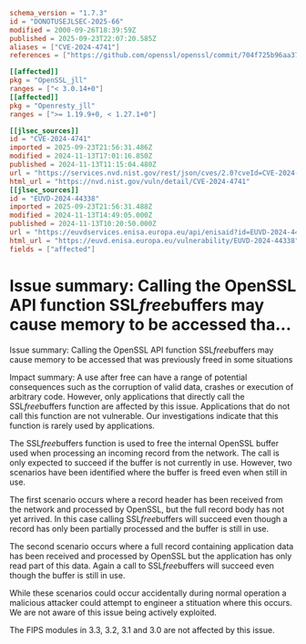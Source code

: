 ```toml
schema_version = "1.7.3"
id = "DONOTUSEJLSEC-2025-66"
modified = 2000-09-26T18:39:59Z
published = 2025-09-23T22:07:20.585Z
aliases = ["CVE-2024-4741"]
references = ["https://github.com/openssl/openssl/commit/704f725b96aa373ee45ecfb23f6abfe8be8d9177", "https://github.com/openssl/openssl/commit/b3f0eb0a295f58f16ba43ba99dad70d4ee5c437d", "https://github.com/openssl/openssl/commit/c88c3de51020c37e8706bf7a682a162593053aac", "https://github.com/openssl/openssl/commit/e5093133c35ca82874ad83697af76f4b0f7e3bd8", "https://github.openssl.org/openssl/extended-releases/commit/f7a045f3143fc6da2ee66bf52d8df04829590dd4", "https://www.openssl.org/news/secadv/20240528.txt"]

[[affected]]
pkg = "OpenSSL_jll"
ranges = ["< 3.0.14+0"]
[[affected]]
pkg = "Openresty_jll"
ranges = [">= 1.19.9+0, < 1.27.1+0"]

[[jlsec_sources]]
id = "CVE-2024-4741"
imported = 2025-09-23T21:56:31.486Z
modified = 2024-11-13T17:01:16.850Z
published = 2024-11-13T11:15:04.480Z
url = "https://services.nvd.nist.gov/rest/json/cves/2.0?cveId=CVE-2024-4741"
html_url = "https://nvd.nist.gov/vuln/detail/CVE-2024-4741"
[[jlsec_sources]]
id = "EUVD-2024-44338"
imported = 2025-09-23T21:56:31.488Z
modified = 2024-11-13T14:49:05.000Z
published = 2024-11-13T10:20:50.000Z
url = "https://euvdservices.enisa.europa.eu/api/enisaid?id=EUVD-2024-44338"
html_url = "https://euvd.enisa.europa.eu/vulnerability/EUVD-2024-44338"
fields = ["affected"]
```

# Issue summary: Calling the OpenSSL API function SSL*free*buffers may cause memory to be accessed tha...

Issue summary: Calling the OpenSSL API function SSL*free*buffers may cause memory to be accessed that was previously freed in some situations

Impact summary: A use after free can have a range of potential consequences such as the corruption of valid data, crashes or execution of arbitrary code. However, only applications that directly call the SSL*free*buffers function are affected by this issue. Applications that do not call this function are not vulnerable. Our investigations indicate that this function is rarely used by applications.

The SSL*free*buffers function is used to free the internal OpenSSL buffer used when processing an incoming record from the network. The call is only expected to succeed if the buffer is not currently in use. However, two scenarios have been identified where the buffer is freed even when still in use.

The first scenario occurs where a record header has been received from the network and processed by OpenSSL, but the full record body has not yet arrived. In this case calling SSL*free*buffers will succeed even though a record has only been partially processed and the buffer is still in use.

The second scenario occurs where a full record containing application data has been received and processed by OpenSSL but the application has only read part of this data. Again a call to SSL*free*buffers will succeed even though the buffer is still in use.

While these scenarios could occur accidentally during normal operation a malicious attacker could attempt to engineer a stituation where this occurs. We are not aware of this issue being actively exploited.

The FIPS modules in 3.3, 3.2, 3.1 and 3.0 are not affected by this issue.

